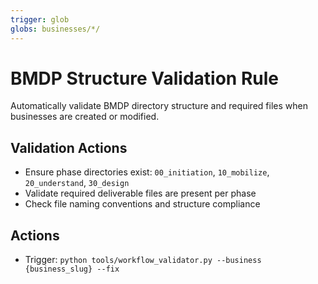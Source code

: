 ```yaml
---
trigger: glob
globs: businesses/*/
---
```


# BMDP Structure Validation Rule

Automatically validate BMDP directory structure and required files when businesses are created or modified.

## Validation Actions
- Ensure phase directories exist: `00_initiation`, `10_mobilize`, `20_understand`, `30_design`
- Validate required deliverable files are present per phase
- Check file naming conventions and structure compliance

## Actions
- Trigger: `python tools/workflow_validator.py --business {business_slug} --fix`